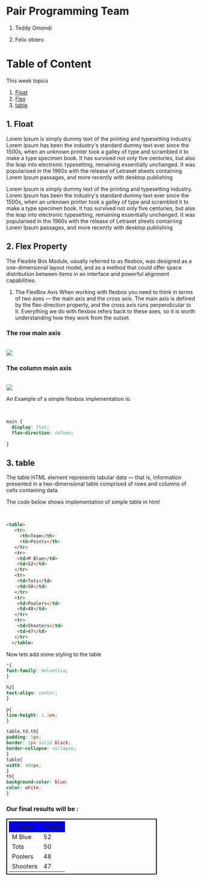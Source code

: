 # Pair Programming Team

1. Teddy Omondi

2. Felix  obiero



# Table of Content

This week topics

1. [Float](#float)
2. [Flex](#flex)
3. [table](#table)

<a name="float"></a>
## 1. Float

Lorem Ipsum is simply dummy text of the printing and typesetting industry. Lorem Ipsum has been the industry's standard dummy text ever since the 1500s, when an unknown printer took a galley of type and scrambled it to make a type specimen book. It has survived not only five centuries, but also the leap into electronic typesetting, remaining essentially unchanged. It was popularised in the 1960s with the release of Letraset sheets containing Lorem Ipsum passages, and more recently with desktop publishing

Lorem Ipsum is simply dummy text of the printing and typesetting industry. Lorem Ipsum has been the industry's standard dummy text ever since the 1500s, when an unknown printer took a galley of type and scrambled it to make a type specimen book. It has survived not only five centuries, but also the leap into electronic typesetting, remaining essentially unchanged. It was popularised in the 1960s with the release of Letraset sheets containing Lorem Ipsum passages, and more recently with desktop publishing

<a name="flex"></a>
## 2. Flex Property


The Flexible Box Module, usually referred to as flexbox, was designed as a one-dimensional layout model, and as a method that could offer space distribution between items in an interface and powerful alignment capabilities.
1. The FlexBox Axis
    When working with flexbox you need to think in terms of two axes — the main axis and the cross axis. The main axis is defined by the flex-direction property, and the cross axis runs perpendicular to it. Everything we do with flexbox refers back to these axes, so it is worth understanding how they work from the outset.

<h3>The row main axis</h3>
<br>
<img src="https://developer.mozilla.org/en-US/docs/Web/CSS/CSS_Flexible_Box_Layout/Basic_Concepts_of_Flexbox/basics1.png">

<h3>The column main axis</h3>
<br>
<img src="https://developer.mozilla.org/en-US/docs/Web/CSS/CSS_Flexible_Box_Layout/Basic_Concepts_of_Flexbox/basics2.png">

<br>
<p>An Example of a simple flexbox implementation is: </p>
<br>

```css
main {
  display: flex;
  flex-direction: column;
  
}
```



<a name="table"></a>
## 3. table

The table HTML element represents tabular data — that is, information presented in a two-dimensional table comprised of rows and columns of cells containing data.

<p>The code below shows implementation of simple table in html</p>
<br>

```html
<table>
   <tr>    
     <th>Team</th>
     <th>Points</th>
   </tr>
   <tr>
    <td>M Blue</td>
    <td>52</td>
   </tr>
   <tr>
    <td>Tots</td>
    <td>50</td>
   </tr>
   <tr>
    <td>Poolers</td>
    <td>48</td>
   </tr>
   <tr>
    <td>Shooters</td>
    <td>47</td>
   </tr>
  </table> 
  ```

  Now lets add some styling to the table 

  ```css 
  *{
 font-family: Helvetica; 
}

h2{
  text-align: center;
}

p{
  line-height: 1.2em;
}

table,td,th{
  padding: 5px;
  border: 2px solid black;
  border-collapse: collapse;
}
table{
  width: 400px;
}
th{
  background-color: blue;
  color: white;
}
```

### Our final results will be :

<table style="width: 400px; border: 2px solid black; padding: 5px;">

 </style>
   <tr>    
     <th style="background-color: blue; ">Team</th>
     <th style="background-color: blue; ">Points</th>
   </tr>
   <tr>
    <td>M Blue</td>
    <td>52</td>
   </tr>
   <tr>
    <td>Tots</td>
    <td>50</td>
   </tr>
   <tr>
    <td>Poolers</td>
    <td>48</td>
   </tr>
   <tr>
    <td>Shooters</td>
    <td>47</td>
   </tr>
  </table> 

